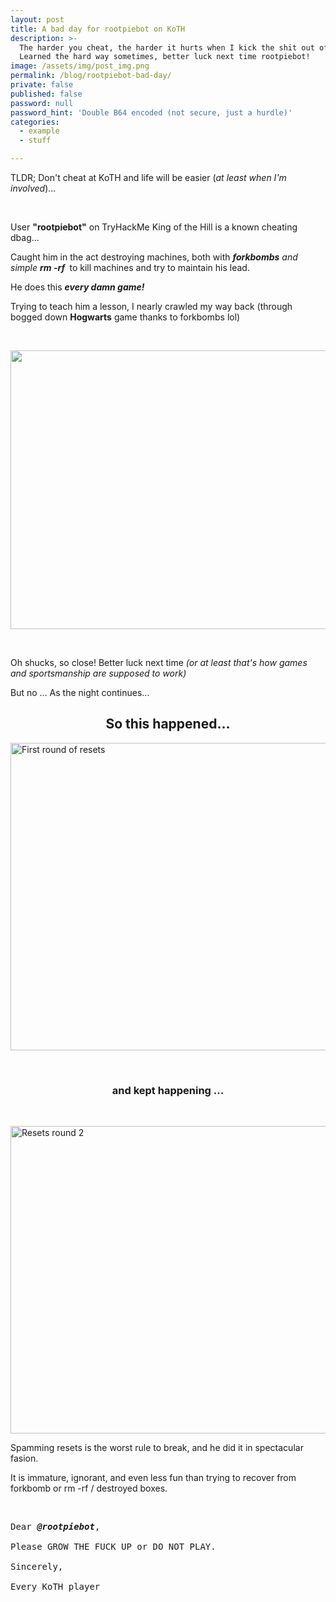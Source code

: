 ```yaml
---
layout: post
title: A bad day for rootpiebot on KoTH
description: >-
  The harder you cheat, the harder it hurts when I kick the shit out of you.
  Learned the hard way sometimes, better luck next time rootpiebot!
image: /assets/img/post_img.png
permalink: /blog/rootpiebot-bad-day/
private: false
published: false
password: null
password_hint: 'Double B64 encoded (not secure, just a hurdle)'
categories:
  - example
  - stuff

---
```

<p>TLDR; Don't cheat at KoTH and life will be easier (<em>at least when I'm involved</em>)...</p>
<p>&nbsp;</p>
<p>User&nbsp;<strong>"rootpiebot"</strong> on TryHackMe King of the Hill is a known cheating dbag...</p>
<p>Caught him in the act destroying machines, both with <em><strong>forkbombs</strong></em><em> and simple&nbsp;<strong>rm -rf&nbsp;</strong></em> to kill machines and try to maintain his lead.</p>
<p>He does this&nbsp;<em><strong>every damn game!&nbsp;</strong></em></p>
<p>Trying to teach him a lesson, I nearly crawled my way back (through bogged down&nbsp;<strong>Hogwarts</strong> game thanks to forkbombs lol)</p>
<p>&nbsp;</p>
<p><img style="display: block; margin-left: auto; margin-right: auto;" src="https://sls-ci-bowtie-houndstooth-root-us-east-1-assets.s3.amazonaws.com/5290charlie/blog/1671586022118-rootpiebot-forkbomb-dickhead.png" alt="" width="922" height="446" /></p>
<p>&nbsp;</p>
<p>Oh shucks, so close! Better luck next time <em>(</em><em>or at least that's how games and sportsmanship are supposed to work)</em></p>
<p>But no ... As the night continues...</p>
<h2 style="text-align: center;">So this happened...</h2>
<p><img style="display: block; margin-left: auto; margin-right: auto;" src="https://sls-ci-bowtie-houndstooth-root-us-east-1-assets.s3.amazonaws.com/5290charlie/blog/1671585638006-lolpiemad.gif" alt="First round of resets" width="922" height="492" /></p>
<p>&nbsp;</p>
<h3 style="text-align: center;">and kept happening ...</h3>
<p>&nbsp;</p>
<p><img style="display: block; margin-left: auto; margin-right: auto;" src="https://sls-ci-bowtie-houndstooth-root-us-east-1-assets.s3.amazonaws.com/5290charlie/blog/1671585712479-lolpiemad2.gif" alt="Resets round 2" width="922" height="492" /></p>
<p>Spamming resets is the worst rule to break, and he did it in spectacular fasion.</p>
<p>It is immature, ignorant, and even less fun than trying to recover from forkbomb or rm -rf / destroyed boxes.</p>
<p>&nbsp;</p>
<pre>Dear&nbsp;<em><strong>@rootpiebot</strong></em>,<br /><br />Please GROW THE FUCK UP or DO NOT PLAY.<br /><br />Sincerely,<br /><br />Every KoTH player</pre>
